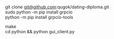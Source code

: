 git clone git@github.com:qugok/dating-diploma.git  
sudo python -m pip install grpcio  
python -m pip install grpcio-tools  
  
make  
cd python && python gui_client.py  
